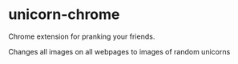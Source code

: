 # unicorn-chrome
<p> Chrome extension for pranking your friends. </p>
<p> Changes all images on all webpages to images of random unicorns </p>

